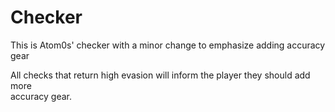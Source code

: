 # Checker
This is Atom0s' checker with a minor change to emphasize adding accuracy gear  

All checks that return high evasion will inform the player they should add more  
accuracy gear.
